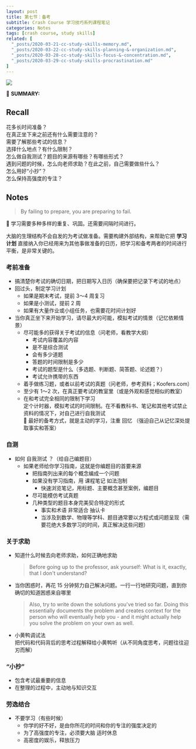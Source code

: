 ```yaml
---
layout: post
title: 第七节：备考
subtitle: Crash Course 学习技巧系列课程笔记
categories: Notes
tags: [crash course, study skills]
related: [
  "_posts/2020-03-21-cc-study-skills-memory.md",
  "_posts/2020-03-22-cc-study-skills-planning-&-organization.md",
  "_posts/2020-03-28-cc-study-skills-focus-&-concentration.md",
  "_posts/2020-03-29-cc-study-skills-procrastination.md"
]
---
```


![](https://www.youtube.com/watch?v=mLhwdITTrfE)

📌 **SUMMARY:**  

## Recall

花多长时间准备？  
在真正坐下来之前还有什么需要注意的？  
需要了解那些考试的信息？  
选择什么地点？有什么限制？  
怎么做自我测试？题目的来源有哪些？有哪些形式？  
遇到问题的时候，怎么向老师求助？在此之前，自己需要做些什么？  
怎么用好“小抄”？  
怎么保持高强度的专注？  

## Notes

> By failing to prepare, you are preparing to fail.

<aside>
📌 学习需要多种多样的重复、巩固。还需要间隔时间进行。
</aside>

大脑的生理结构不会自发的为考试做准备。需要构建外部结构，来帮助它把 **学习计划** 直接纳入你已经用来为其他事做准备的日历，把学习和备考两者的时间进行平衡，是非常关键的。

### 考前准备

- 搞清楚你考试的确切日期，把日期写入日历（确保要把记录下考试的地点）
- 回过头，制定学习计划
    - 如果是期末考试，提前 3～4 周复习
    - 如果是小测试，提前 2 周
    - 如果有大量作业或小组任务，也需要花时间计划好
- 当你真正坐下来开始学习，请尽最大的可能，模拟考试的情景（记忆依赖情景）
  - 尽可能多的获得关于考试的信息（问老师，看教学大纲）
    - 考试内容覆盖的内容
    - 是不是综合测试
    - 会有多少道题
    - 答题的时间限制是多少
    - 考试的题型是什么（多选题、判断题、简答题、论述题？）
    - 考试允许携带的东西
  - 着手做练习题，或者以前考试的真题（问老师，参考资料；Koofers.com）
  - 至少有 1～2 次，在真正要考试的教室里（或是外观和感觉相似的教室）
  - 在和考试完全相同的限制下学习  
    定个计时器，模拟考试的时间限制。在不看教科书、笔记和其他考试禁止资料的情况下，对自己进行自我测试
    <aside>
    📌 最好的备考方式，就是主动的学习，注重 回忆 （强迫自己从记忆深处提取事实和答案）
    </aside>

### 自测

- 如何 自我测试 ？（给自己编题目）
  - 如果老师给你学习指南，这就是你编题目的首要来源
    - 把指南列出来的每个概念编成一个问题
    - 如果没有学习指南，用 课程笔记 如法泡制
      - 快速浏览笔记，用标题、主要概念甚至案例，编题目
    - 尽可能模仿考试真题
    - 几种类型的题目本身完美契合特定的形式
      - 事实和术语 非常适合 抽认卡
      - 当涉及到数学、物理等学科、题目通常要以方程式或问题呈现（需要花绝大多数学习的时间，真正解决这些问题）

### 关于求助
  - 知道什么时候去向老师求助，如何正确地求助  
    > Before going up to the professor, ask yourself: What is it, exactly, that I don't understand?

  - 当你困惑时，再花 15 分钟努力自己解决问题。一行一行地研究问题，直到你确切的知道困惑来自哪里
    > Also, try to write down the solutions you've tried so far. Doing this essentially documents the problem and creates context for the person who will eventually help you - and it might actually help you solve the problem on your own as well.

  - 小黄鸭调试法  
    把代码和代码背后的思考过程解释给小黄鸭听（从不同角度思考，问题往往迎刃而解）


### “小抄”

- 包含考试最重要的信息
- 在整理的过程中，主动地与知识交互

### 劳逸结合

- 不要学习（有些时候）
  - 你学的好不好，是由你所花的时间和你的专注的强度决定的
  - 为了高强度的专注，必须要大脑 适时休息
  - 高密度的娱乐，释放压力
